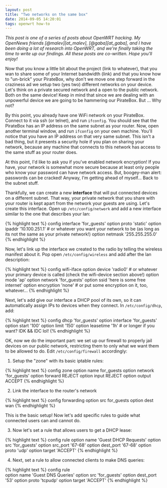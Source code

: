 ```yaml
---
layout: post
title: "Two networks on the same box"
date: 2014-09-05 14:20:01
tags: openwrt how-to
---
```

 
_This post is one of a series of posts about OpenWRT hacking.  My OpenNews friends [@malev][at_malev], [@gaba][at_gaba], and I have been doing a lot of research into OpenWRT, and we're finally taking the time to write up our findings.  All these posts are co-written.  Hope you'll enjoy!_

Now that you know a little bit about the project (link to whatever), that you wan to share some of your Internet bandwidth (link) and that you know how to "un-brick" your PirateBox, why don't we move one step forward in the craziness ad we setup two (yes two) different networks on your device. Let's think on a private secured network and a open to the public network. Both on the same device! Keep in mind that since we are dealing with an unpowerful device we are going to be hammering our PirateBox. But ... Why not?

By this point, you already have one WiFi network on your PirateBox.  Connect to it via ssh (or telnet), and run `ifconfig`.  You should see that the PirateBox has an IP address on the same subnet as your router.  Now, open another terminal window, and run `ifconfig` on your own machine.  You'll notice that you have an IP address on that very same subnet.  This isn't a bad thing, but it presents a security hole if you plan on sharing your network, because any machine that connects to this network has access to the same stuff as your router does. 

At this point, I'd like to ask you if you've enabled network encryption!  If you have, your network is somewhat more secure because at least only people who know your password can have network access.  But, boogey-man alert: passwords can be cracked!  Anyway, I'm getting ahead of myself...  Back to the subnet stuff.

Thankfully, we can create a new **interface** that will put connected devices on a different subnet.  That way, your private network that you share with your router is kept apart from the network your guests are using.  Let's create this interface.  Open up `/etc/config/network` and add a new interface similar to the one that describes your lan:

{% highlight text %}
config interface 'for_guests'
    option proto 'static'
    option ipaddr '10.100.251.1'    # or whatever you want your network to be (as long as its not the same as your private network!)
    option netmask '255.255.255.0'
{% endhighlight %}

Now, let's link up the interface we created to the radio by telling the wireless manifest about it.  Pop open `/etc/config/wireless` and add after the lan description:

{% highlight text %}
config wifi-iface
    option device 'radio0'    # or whatever your primary device is called (check the wifi-device section above!)
    option mode 'ap'
    option network 'for_guests'
    option ssid 'here is some free internet'
    option encryption 'none'    # or put some encryption on it, too, whatever...
{% endhighlight %}

Next, let's add give our interface a DHCP pool of its own, so it can automatically assign IPs to devices when they connect.  In `/etc/config/dhcp`, add:

{% highlight text %}
config dhcp 'for_guests'
    option interface 'for_guests'
    option start '100'
    option limit '150'
    option leasetime '1h'    # or longer if you want? IDK && IDC lol!
{% endhighlight %}

OK, now we do the important part: we set up our firewall to properly jail devices on our public network, restricting them to only what we want them to be allowed to do.  Edit `/etc/config/firewall` accordingly:

1. Setup the "zone" with its basic iptable rules:

{% highlight text %}
config zone
    option name for_guests
    option network 'for_guests'
    option forward REJECT
    option input REJECT
    option output ACCEPT
{% endhighlight %}

2. Link the interface to the router's network

{% highlight text %}
config forwarding
    option src for_guests
    option dest wan
{% endhighlight %}

This is the basic setup!  Now let's add specific rules to guide what connected users can and cannot do.  

3. Now let's set a rule that allows users to get a DHCP lease:

{% highlight text %}
config rule
    option name 'Guest DHCP Requests'
    option src 'for_guests'
    option src_port '67-68'
    option dest_port '67-68'
    option proto 'udp'
    option target 'ACCEPT'
{% endhighlight %}

4. Next, set a rule to allow connected clients to make DNS queries:

{% highlight text %}
config rule                           
        option name 'Guest DNS Queries'
        option src 'for_guests'
        option dest_port '53'
        option proto 'tcpudp'
        option target 'ACCEPT'
{% endhighlight %}